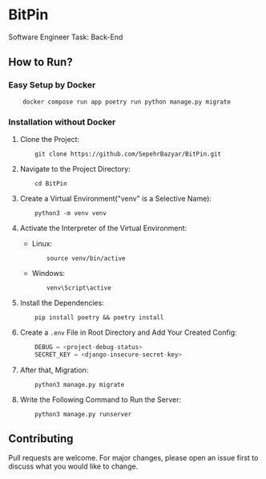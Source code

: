 # BitPin

Software Engineer Task: Back-End

## How to Run?

### Easy Setup by Docker

```shell
    docker compose run app poetry run python manage.py migrate
```

### Installation without Docker

1. Clone the Project:

    ```shell
        git clone https://github.com/SepehrBazyar/BitPin.git
    ```

2. Navigate to the Project Directory:

    ```shell
        cd BitPin
    ```

3. Create a Virtual Environment("venv" is a Selective Name):

    ```shell
        python3 -m venv venv
    ```

4. Activate the Interpreter of the Virtual Environment:
    * Linux:

        ```shell
            source venv/bin/active
        ```

    * Windows:

        ```shell
            venv\Script\active
        ```

5. Install the Dependencies:

    ```shell
        pip install poetry && poetry install
    ```

6. Create a `.env` File in Root Directory and Add Your Created Config:

    ```python
        DEBUG = <project-debug-status>
        SECRET_KEY = <django-insecure-secret-key>
    ```

7. After that, Migration:

    ```shell
        python3 manage.py migrate
    ```

8. Write the Following Command to Run the Server:

    ```shell
        python3 manage.py runserver
    ```

## Contributing

Pull requests are welcome. For major changes, please open an issue first to discuss what you would like to change.

